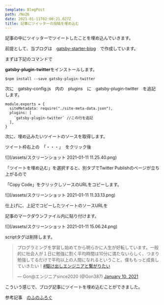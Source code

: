 ```yaml
---
template: BlogPost
path: /No26
date: 2021-01-11T02:00:21.027Z
title: 記事にツイッターの投稿を埋め込む
---
```

記事の中にツイッターでツイートしたことを埋め込んでいきます。

前提として、当ブログは　[gatsby-starter-blog](https://www.gatsbyjs.org/starters/gatsbyjs/gatsby-starter-blog/)　で作成しています。

まずは下記のコマンドで

**gatsby-plugin-twitter**をインストールします。

```text
$npm install --save gatsby-plugin-twitter
```



次に　gatsby-config.js　内の　plugins　に　gatsby-plugin-twitter　を追記します。

```
module.exports = {
  siteMetadata: require("./site-meta-data.json"),
  plugins: [
    `gatsby-plugin-twitter` //この行を追記
  ],
}
```



次に、埋め込みたいツイートのソースを取得します。

ツイート枠右上の　「・・・」　をクリック後

![](/assets/スクリーンショット 2021-01-11 11.25.40.png)



「ツイートを埋め込む」を選択すると、別タブでTwitter Publishのページが立ち上がるので

「Copy Code」をクリックしソースのURLをコピーします。

![](/assets/スクリーンショット 2021-01-11 11.33.13.png)



仕上げに、上記でコピーしたツイートのソースURLを

記事のマークダウンファイル内に貼り付けます。

![](/assets/スクリーンショット 2021-01-11 15.06.24.png)



scriptタグは削除します。

<script async src="https://platform.twitter.com/widgets.js"charset="utf-8"></script>

<blockquote class="twitter-tweet"><p lang="ja" dir="ltr">プログラミングを学習し始めてから明らかに人生が好転しています。一般的に社会人が１日に勉強に割く平均時間は10分に満たないらしく、つまり勉強してるだけで平均以上の人間になれるということ。僕ももっと成長していきたい！<a href="https://twitter.com/hashtag/%E9%A7%86%E3%81%91%E5%87%BA%E3%81%97%E3%82%A8%E3%83%B3%E3%82%B8%E3%83%8B%E3%82%A2%E3%81%A8%E7%B9%8B%E3%81%8C%E3%82%8A%E3%81%9F%E3%81%84?src=hash&amp;ref_src=twsrc%5Etfw">#駆け出しエンジニアと繋がりたい</a></p>&mdash; Gon@エンジニアsince2020 (@Gon387) <a href="https://twitter.com/Gon387/status/1348280853110013955?ref_src=twsrc%5Etfw">January 10, 2021</a></blockquote> 



こういう感じで、ブログ記事にツイートを埋め込むことができました。

参考記事　[のふのふろぐ](https://rpf-noblog.com/2020-07-07/gatsby-twitter)[](https://rpf-noblog.com/2020-07-07/gatsby-twitter)
